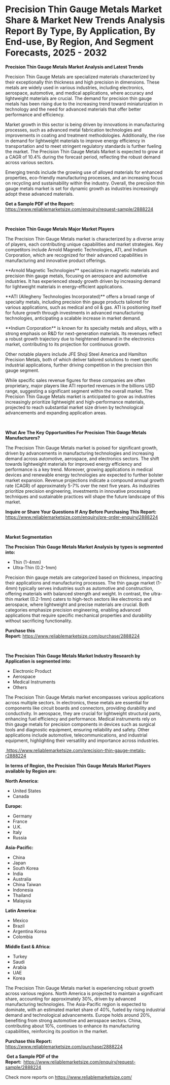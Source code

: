 <p><h1>Precision Thin Gauge Metals Market Share & Market New Trends Analysis Report By Type, By Application, By End-use, By Region, And Segment Forecasts, 2025 - 2032</h1></p><p><strong>Precision Thin Gauge Metals Market Analysis and Latest Trends</strong></p>
<p><p>Precision Thin Gauge Metals are specialized materials characterized by their exceptionally thin thickness and high precision in dimensions. These metals are widely used in various industries, including electronics, aerospace, automotive, and medical applications, where accuracy and lightweight materials are crucial. The demand for precision thin gauge metals has been rising due to the increasing trend toward miniaturization in technology and the need for advanced materials that offer better performance and efficiency.</p><p>Market growth in this sector is being driven by innovations in manufacturing processes, such as advanced metal fabrication technologies and improvements in coating and treatment methodologies. Additionally, the rise in demand for lightweight materials to improve energy efficiency in transportation and to meet stringent regulatory standards is further fueling the market. The Precision Thin Gauge Metals Market is expected to grow at a CAGR of 10.4% during the forecast period, reflecting the robust demand across various sectors. </p><p>Emerging trends include the growing use of alloyed materials for enhanced properties, eco-friendly manufacturing processes, and an increasing focus on recycling and sustainability within the industry. Overall, the precision thin gauge metals market is set for dynamic growth as industries increasingly adopt these advanced materials.</p></p>
<p><strong>Get a Sample PDF of the Report:&nbsp;</strong> <a href="https://www.reliablemarketsize.com/enquiry/request-sample/2888224?utm_campaign=2744&utm_medium=2&utm_source=Github&utm_content=ia&utm_term=14032025&utm_id=precision-thin-gauge-metals">https://www.reliablemarketsize.com/enquiry/request-sample/2888224</a></p>
<p>&nbsp;</p>
<p><strong>Precision Thin Gauge Metals Major Market Players</strong></p>
<p><p>The Precision Thin Gauge Metals market is characterized by a diverse array of players, each contributing unique capabilities and market strategies. Key competitors include Arnold Magnetic Technologies, ATI, and Indium Corporation, which are recognized for their advanced capabilities in manufacturing and innovative product offerings. </p><p>**Arnold Magnetic Technologies** specializes in magnetic materials and precision thin gauge metals, focusing on aerospace and automotive industries. It has experienced steady growth driven by increasing demand for lightweight materials in energy-efficient applications.</p><p>**ATI (Allegheny Technologies Incorporated)** offers a broad range of specialty metals, including precision thin gauge products tailored for various applications, such as medical and oil & gas. ATI is positioning itself for future growth through investments in advanced manufacturing technologies, anticipating a scalable increase in market demand.</p><p>**Indium Corporation** is known for its specialty metals and alloys, with a strong emphasis on R&D for next-generation materials. Its revenues reflect a robust growth trajectory due to heightened demand in the electronics market, contributing to its projection for continuous growth.</p><p>Other notable players include JFE Shoji Steel America and Hamilton Precision Metals, both of which deliver tailored solutions to meet specific industrial applications, further driving competition in the precision thin gauge segment.</p><p>While specific sales revenue figures for these companies are often proprietary, major players like ATI reported revenues in the billions USD range, suggesting a significant segment within the overall market. The Precision Thin Gauge Metals market is anticipated to grow as industries increasingly prioritize lightweight and high-performance materials, projected to reach substantial market size driven by technological advancements and expanding application areas.</p></p>
<p>&nbsp;</p>
<p><strong>What Are The Key Opportunities For Precision Thin Gauge Metals Manufacturers?</strong></p>
<p><p>The Precision Thin Gauge Metals market is poised for significant growth, driven by advancements in manufacturing technologies and increasing demand across automotive, aerospace, and electronics sectors. The shift towards lightweight materials for improved energy efficiency and performance is a key trend. Moreover, growing applications in medical devices and renewable energy technologies are expected to further bolster market expansion. Revenue projections indicate a compound annual growth rate (CAGR) of approximately 5-7% over the next five years. As industries prioritize precision engineering, investments in innovative processing techniques and sustainable practices will shape the future landscape of this market.</p></p>
<p><strong>Inquire or Share Your Questions If Any Before Purchasing This Report:</strong> <a href="https://www.reliablemarketsize.com/enquiry/pre-order-enquiry/2888224?utm_campaign=2744&utm_medium=2&utm_source=Github&utm_content=ia&utm_term=14032025&utm_id=precision-thin-gauge-metals">https://www.reliablemarketsize.com/enquiry/pre-order-enquiry/2888224</a></p>
<p>&nbsp;</p>
<p><strong>Market Segmentation</strong></p>
<p><strong>The Precision Thin Gauge Metals Market Analysis by types is segmented into:</strong></p>
<p><ul><li>Thin (1-4mm)</li><li>Ultra-Thin (0.2-1mm)</li></ul></p>
<p><p>Precision thin gauge metals are categorized based on thickness, impacting their applications and manufacturing processes. The thin gauge market (1-4mm) typically serves industries such as automotive and construction, offering materials with balanced strength and weight. In contrast, the ultra-thin market (0.2-1mm) caters to high-tech sectors like electronics and aerospace, where lightweight and precise materials are crucial. Both categories emphasize precision engineering, enabling advanced applications that require specific mechanical properties and durability without sacrificing functionality.</p></p>
<p><strong>Purchase this Report:&nbsp;</strong><a href="https://www.reliablemarketsize.com/purchase/2888224?utm_campaign=2744&utm_medium=2&utm_source=Github&utm_content=ia&utm_term=14032025&utm_id=precision-thin-gauge-metals">https://www.reliablemarketsize.com/purchase/2888224</a></p>
<p>&nbsp;</p>
<p><strong>The Precision Thin Gauge Metals Market Industry Research by Application is segmented into:</strong></p>
<p><ul><li>Electronic Product</li><li>Aerospace</li><li>Medical Instruments</li><li>Others</li></ul></p>
<p><p>The Precision Thin Gauge Metals market encompasses various applications across multiple sectors. In electronics, these metals are essential for components like circuit boards and connectors, providing durability and conductivity. In aerospace, they are crucial for lightweight structural parts, enhancing fuel efficiency and performance. Medical instruments rely on thin gauge metals for precision components in devices such as surgical tools and diagnostic equipment, ensuring reliability and safety. Other applications include automotive, telecommunications, and industrial equipment, highlighting their versatility and importance across industries.</p></p>
<p><a href="https://www.reliablemarketsize.com/precision-thin-gauge-metals-r2888224?utm_campaign=2744&utm_medium=2&utm_source=Github&utm_content=ia&utm_term=14032025&utm_id=precision-thin-gauge-metals">&nbsp;https://www.reliablemarketsize.com/precision-thin-gauge-metals-r2888224</a></p>
<p><strong>In terms of Region, the Precision Thin Gauge Metals Market Players available by Region are:</strong></p>
<p>
    <p> <strong> North America: </strong>
        <ul>
            <li>United States</li>
            <li>Canada</li>
        </ul>
        </p> 
    <p> <strong> Europe: </strong>
        <ul>
            <li>Germany</li>
            <li>France</li>
            <li>U.K.</li>
            <li>Italy</li>
            <li>Russia</li>
        </ul>
        </p> 
    <p> <strong> Asia-Pacific: </strong>
        <ul>
            <li>China</li>
            <li>Japan</li>
            <li>South Korea</li>
            <li>India</li>
            <li>Australia</li>
            <li>China Taiwan</li>
            <li>Indonesia</li>
            <li>Thailand</li>
            <li>Malaysia</li>
        </ul>
        </p> 
    <p> <strong> Latin America: </strong>
        <ul>
            <li>Mexico</li>
            <li>Brazil</li>
            <li>Argentina Korea</li>
            <li>Colombia</li>
        </ul>
        </p> 
    <p> <strong> Middle East & Africa: </strong>
        <ul>
            <li>Turkey</li>
            <li>Saudi</li>
            <li>Arabia</li>
            <li>UAE</li>
            <li>Korea</li>
        </ul>
    </p>
    </p>
<p><p>The Precision Thin Gauge Metals market is experiencing robust growth across various regions. North America is projected to maintain a significant share, accounting for approximately 30%, driven by advanced manufacturing technologies. The Asia-Pacific region is expected to dominate, with an estimated market share of 40%, fueled by rising industrial demand and technological advancements. Europe holds around 20%, benefiting from strong automotive and aerospace sectors. China, contributing about 10%, continues to enhance its manufacturing capabilities, reinforcing its position in the market.</p></p>
<p><strong>Purchase this Report: </strong><a href="https://www.reliablemarketsize.com/purchase/2888224?utm_campaign=2744&utm_medium=2&utm_source=Github&utm_content=ia&utm_term=14032025&utm_id=precision-thin-gauge-metals">https://www.reliablemarketsize.com/purchase/2888224</a></p>
<p>&nbsp;<strong>Get a Sample PDF of the Report:&nbsp;&nbsp;</strong><a href="https://www.reliablemarketsize.com/enquiry/request-sample/2888224?utm_campaign=2744&utm_medium=2&utm_source=Github&utm_content=ia&utm_term=14032025&utm_id=precision-thin-gauge-metals">https://www.reliablemarketsize.com/enquiry/request-sample/2888224</a></p>
<p><strong></strong></p>
<p>Check more reports on <a href="https://www.reliablemarketsize.com/?utm_campaign=2744&utm_medium=2&utm_source=Github&utm_content=ia&utm_term=14032025&utm_id=precision-thin-gauge-metals">https://www.reliablemarketsize.com/</a></p>